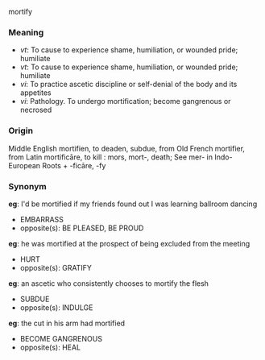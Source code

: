 mortify
### Meaning
+ _vt_: To cause to experience shame, humiliation, or wounded pride; humiliate
+ _vt_: To cause to experience shame, humiliation, or wounded pride; humiliate
+ _vi_: To practice ascetic discipline or self-denial of the body and its appetites
+ _vi_: Pathology. To undergo mortification; become gangrenous or necrosed

### Origin

Middle English mortifien, to deaden, subdue, from Old French mortifier, from Latin mortificāre, to kill : mors, mort-, death; See mer- in Indo-European Roots + -ficāre, -fy

### Synonym

__eg__: I'd be mortified if my friends found out I was learning ballroom dancing

+ EMBARRASS
+ opposite(s): BE PLEASED, BE PROUD

__eg__: he was mortified at the prospect of being excluded from the meeting

+ HURT
+ opposite(s): GRATIFY

__eg__: an ascetic who consistently chooses to mortify the flesh

+ SUBDUE
+ opposite(s): INDULGE

__eg__: the cut in his arm had mortified

+ BECOME GANGRENOUS
+ opposite(s): HEAL


